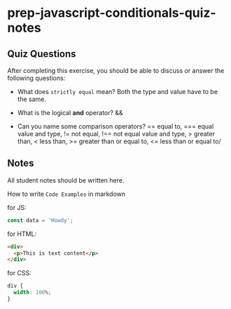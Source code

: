 # prep-javascript-conditionals-quiz-notes

## Quiz Questions

After completing this exercise, you should be able to discuss or answer the following questions:

- What does `strictly equal` mean?
  Both the type and value have to be the same.

- What is the logical **and** operator?
  &&

- Can you name some comparison operators?
  == equal to, === equal value and type, != not equal, !== not equal value and type, > greater than, < less than, >= greater than or equal to, <= less than or equal to/

## Notes

All student notes should be written here.

How to write `Code Examples` in markdown

for JS:

```javascript
const data = 'Howdy';
```

for HTML:

```html
<div>
  <p>This is text content</p>
</div>
```

for CSS:

```css
div {
  width: 100%;
}
```
